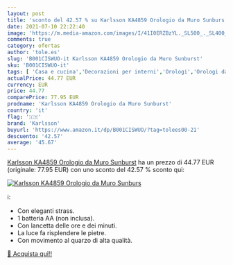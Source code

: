 ```yaml
---
layout: post
title: 'sconto del 42.57 % su Karlsson KA4859 Orologio da Muro Sunburs  '
date: 2021-07-10 22:22:40
image: 'https://m.media-amazon.com/images/I/41I0ERZBzYL._SL500_._SL400_.jpg'
comments: true
category: ofertas
author: 'tole.es'
slug: 'B001CISWUO-it Karlsson KA4859 Orologio da Muro Sunburst'
sku: 'B001CISWUO-it'
tags: [ 'Casa e cucina','Decorazioni per interni','Orologi','Orologi da parete','karlsson', ]
actualPrice: 44.77 EUR
currency: EUR
price: 44.77
comparePrice: 77.95 EUR
prodname: 'Karlsson KA4859 Orologio da Muro Sunburst'
country: 'it'
flag: '🇮🇹'
brand: 'Karlsson'
buyurl: 'https://www.amazon.it/dp/B001CISWUO/?tag=tolees00-21'
descuento: '42.57'
average: '45.67'
---
```


[Karlsson KA4859 Orologio da Muro Sunburst](https://www.amazon.it/dp/B001CISWUO/?tag=tolees00-21) ha un prezzo di 44.77 EUR (originale: 77.95 EUR) con uno sconto del 42.57 % sconto qui:

[![Karlsson KA4859 Orologio da Muro Sunburs](https://m.media-amazon.com/images/I/41I0ERZBzYL._SL500_._SL400_.jpg)](https://www.amazon.it/dp/B001CISWUO/?tag=tolees00-21)

ℹ️:

- Con eleganti strass.
- 1 batteria AA (non inclusa).
- Con lancetta delle ore e dei minuti.
- La luce fa risplendere le pietre.
- Con movimento al quarzo di alta qualità.

[🛒 Acquista qui!!](https://www.amazon.it/dp/B001CISWUO/?tag=tolees00-21)
